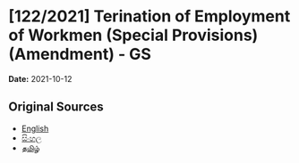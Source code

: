# [122/2021] Terination of Employment of Workmen (Special Provisions) (Amendment) - GS

**Date:** 2021-10-12

## Original Sources

- [English](https://documents.gov.lk/view/bills/2021/10/122-2021_E.pdf)
- [සිංහල](https://documents.gov.lk/view/bills/2021/10/122-2021_S.pdf)
- [தமிழ்](https://documents.gov.lk/view/bills/2021/10/122-2021_T.pdf)
